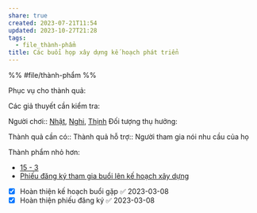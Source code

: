 ```yaml
---
share: true
created: 2023-07-21T11:54
updated: 2023-10-27T21:28
tags:
  - file_thành-phẩm
title: Các buổi họp xây dựng kế hoạch phát triển
---
```

%%
#file/thành-phẩm
%%

Phục vụ cho thành quả:

Các giả thuyết cần kiểm tra:

Người chơi:: [Nhật](Nh%E1%BA%ADt.md), [Nghi](Nghi.md), [Thịnh](Th%E1%BB%8Bnh.md)
Đối tượng thụ hưởng: 


Thành quả cần có:: 
Thành quả hỗ trợ:: Người tham gia nói nhu cầu của họ

Thành phẩm nhỏ hơn:
- [15 - 3](./15%20-%203.md)
- [Phiếu đăng ký tham gia buổi lên kế hoạch xây dựng](./Phi%E1%BA%BFu%20%C4%91%C4%83ng%20k%C3%BD%20tham%20gia%20bu%E1%BB%95i%20l%C3%AAn%20k%E1%BA%BF%20ho%E1%BA%A1ch%20x%C3%A2y%20d%E1%BB%B1ng.md)


- [x] Hoàn thiện kế hoạch buổi gặp ✅ 2023-03-08
- [x] Hoàn thiện phiếu đăng ký ✅ 2023-03-08
